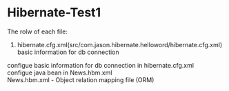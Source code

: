 # Hibernate-Test1  
The rolw of each file:     
1. hibernate.cfg.xml(src/com.jason.hibernate.helloword/hibernate.cfg.xml)
basic information for db connection

configue basic information for db connection in hibernate.cfg.xml    
configue java bean in News.hbm.xml  
News.hbm.xml - Object relation mapping file (ORM)
